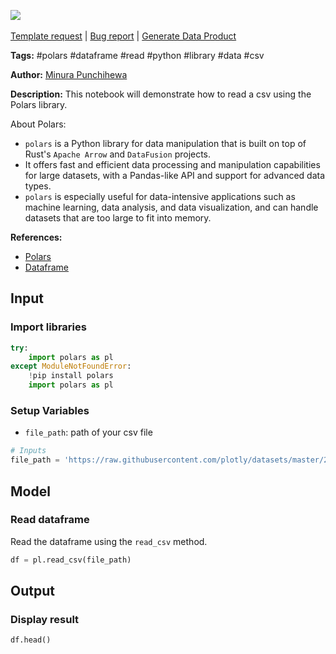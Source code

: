 <a href="https://app.naas.ai/user-redirect/naas/downloader?url=https://raw.githubusercontent.com/jupyter-naas/awesome-notebooks/master/Polars/Polars_Read_CSV.ipynb" target="_parent"><img src="https://naasai-public.s3.eu-west-3.amazonaws.com/Open_in_Naas_Lab.svg"/></a><br><br><a href="https://github.com/jupyter-naas/awesome-notebooks/issues/new?assignees=&labels=&template=template-request.md&title=Tool+-+Action+of+the+notebook+">Template request</a> | <a href="https://github.com/jupyter-naas/awesome-notebooks/issues/new?assignees=&labels=bug&template=bug_report.md&title=Polars+-+Read+CSV:+Error+short+description">Bug report</a> | <a href="https://app.naas.ai/user-redirect/naas/downloader?url=https://raw.githubusercontent.com/jupyter-naas/awesome-notebooks/master/Naas/Naas_Start_data_product.ipynb" target="_parent">Generate Data Product</a>

**Tags:** #polars #dataframe #read #python #library #data #csv

**Author:** [Minura Punchihewa](https://www.linkedin.com/in/minurapunchihewa/)

**Description:** This notebook will demonstrate how to read a csv using the Polars library.

About Polars:
- `polars` is a Python library for data manipulation that is built on top of Rust's `Apache Arrow` and `DataFusion` projects.
- It offers fast and efficient data processing and manipulation capabilities for large datasets, with a Pandas-like API and support for advanced data types.
- `polars` is especially useful for data-intensive applications such as machine learning, data analysis, and data visualization, and can handle datasets that are too large to fit into memory.

**References:**
- [Polars](https://pypi.org/project/polars/)
- [Dataframe](https://pandas.pydata.org/pandas-docs/stable/reference/api/pandas.DataFrame.html)

## Input

### Import libraries


```python
try:
    import polars as pl
except ModuleNotFoundError:
    !pip install polars
    import polars as pl
```

### Setup Variables
- `file_path`: path of your csv file


```python
# Inputs
file_path = 'https://raw.githubusercontent.com/plotly/datasets/master/2014_us_cities.csv'
```

## Model

### Read dataframe

Read the dataframe using the `read_csv` method.


```python
df = pl.read_csv(file_path)
```

## Output

### Display result


```python
df.head()
```
